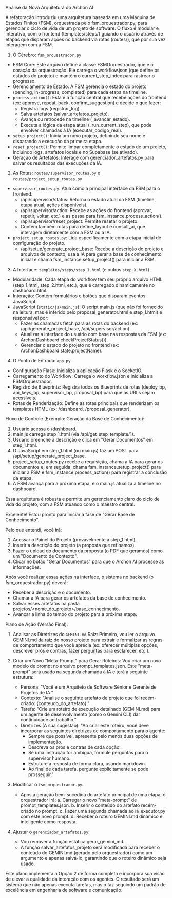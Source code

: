 Análise da Nova Arquitetura do Archon AI

  A refatoração introduziu uma arquitetura baseada em uma Máquina de Estados Finitos (FSM), orquestrada pelo
  fsm_orquestrador.py, para gerenciar o ciclo de vida de um projeto de software. O fluxo é modular e interativo, com o frontend
  (templates/steps/) guiando o usuário através de etapas que disparam ações no backend via rotas (routes/), que por sua vez
  interagem com a FSM.

  1. O Cérebro: `fsm_orquestrador.py`
   * FSM Core: Este arquivo define a classe FSMOrquestrador, que é o coração da orquestração. Ele carrega o workflow.json (que
     define os estados do projeto) e mantém o current_step_index para rastrear o progresso.
   * Gerenciamento de Estado: A FSM gerencia o estado do projeto (pending, in-progress, completed) para cada etapa na timeline.
   * `process_action()`: Esta é a função central que recebe ações do frontend (ex: approve, repeat, back, confirm_suggestion) e
     decide o que fazer:
       * Registra logs (registrar_log).
       * Salva artefatos (salvar_artefatos_projeto).
       * Avança ou retrocede na timeline (_avancar_estado).
       * Executa a lógica da etapa atual (_run_current_step), que pode envolver chamadas à IA (executar_codigo_real).
   * `setup_project()`: Inicia um novo projeto, definindo seu nome e disparando a execução da primeira etapa.
   * `reset_project()`: Permite limpar completamente o estado de um projeto, incluindo logs, artefatos locais e no Supabase (se
     ativado).
   * Geração de Artefatos: Interage com gerenciador_artefatos.py para salvar os resultados das execuções da IA.

  2. As Rotas: `routes/supervisor_routes.py` e `routes/project_setup_routes.py`
   * `supervisor_routes.py`: Atua como a principal interface da FSM para o frontend.
       * /api/supervisor/status: Retorna o estado atual da FSM (timeline, etapa atual, ações disponíveis).
       * /api/supervisor/action: Recebe as ações do frontend (aprovar, repetir, voltar, etc.) e as passa para
         fsm_instance.process_action().
       * /api/supervisor/reset_project: Permite resetar o projeto.
       * Contém também rotas para define_layout e consult_ai, que interagem diretamente com a FSM ou a IA.
   * `project_setup_routes.py`: Lida especificamente com a etapa inicial de configuração do projeto.
       * /api/setup/generate_project_base: Recebe a descrição do projeto e arquivos de contexto, usa a IA para gerar a base de
         conhecimento inicial e chama fsm_instance.setup_project() para iniciar a FSM.

  3. A Interface: `templates/steps/step_1.html` (e outros `step_X.html`)
   * Modularidade: Cada etapa do workflow tem seu próprio arquivo HTML (step_1.html, step_2.html, etc.), que é carregado
     dinamicamente no dashboard.html.
   * Interação: Contém formulários e botões que disparam eventos JavaScript.
   * JavaScript (`static/js/main.js`): O script main.js (que não foi fornecido na leitura, mas é inferido pelo
     proposal_generator.html e step_1.html) é responsável por:
       * Fazer as chamadas fetch para as rotas do backend (ex: /api/generate_project_base, /api/supervisor/action).
       * Atualizar a interface do usuário com base nas respostas da FSM (ex: ArchonDashboard.checkProjectStatus()).
       * Gerenciar o estado do projeto no frontend (ex: ArchonDashboard.state.projectName).

  4. O Ponto de Entrada: `app.py`
   * Configuração Flask: Inicializa a aplicação Flask e o SocketIO.
   * Carregamento do Workflow: Carrega o workflow.json e inicializa a FSMOrquestrador.
   * Registro de Blueprints: Registra todos os Blueprints de rotas (deploy_bp, api_keys_bp, supervisor_bp, proposal_bp) para que
     as URLs sejam acessíveis.
   * Rotas de Renderização: Define as rotas principais que renderizam os templates HTML (ex: /dashboard, /proposal_generator).

  Fluxo de Controle (Exemplo: Geração da Base de Conhecimento):
   1. Usuário acessa o /dashboard.
   2. main.js carrega step_1.html (via /api/get_step_template/1).
   3. Usuário preenche a descrição e clica em "Gerar Documentos" em step_1.html.
   4. O JavaScript em step_1.html (ou main.js) faz um POST para /api/setup/generate_project_base.
   5. project_setup_routes.py recebe a requisição, chama a IA para gerar os documentos e, em seguida, chama
      fsm_instance.setup_project() para iniciar a FSM e fsm_instance.process_action() para registrar a conclusão da etapa.
   6. A FSM avança para a próxima etapa, e o main.js atualiza a timeline no dashboard.

  Essa arquitetura é robusta e permite um gerenciamento claro do ciclo de vida do projeto, com a FSM atuando como o maestro
  central.

  Excelente! Estou pronto para iniciar a fase de "Gerar Base de Conhecimento".

  Pelo que entendi, você irá:
   1. Acessar o Painel do Projeto (provavelmente a step_1.html).
   2. Inserir a descrição do projeto (a proposta que refinamos).
   3. Fazer o upload do documento da proposta (o PDF que geramos) como um "Documento de Contexto".
   4. Clicar no botão "Gerar Documentos" para que o Archon AI processe as informações.

  Após você realizar essas ações na interface, o sistema no backend (o fsm_orquestrador.py) deverá:
   * Receber a descrição e o documento.
   * Chamar a IA para gerar os artefatos da base de conhecimento.
   * Salvar esses artefatos na pasta projetos/<nome_do_projeto>/base_conhecimento.
   * Avançar a linha do tempo do projeto para a próxima etapa.


Plano de Ação (Versão Final):

   1. Analisar as Diretrizes do `GEMINI.md` Raiz: Primeiro, vou ler o arquivo GEMINI.md da raiz do nosso projeto para extrair e
      formalizar as regras de comportamento que você aprecia (ex: oferecer múltiplas opções, descrever prós e contras, fazer
      perguntas para esclarecer, etc.).

   2. Criar um Novo "Meta-Prompt" para Gerar Roteiros: Vou criar um novo modelo de prompt no arquivo prompt_templates.json. Este
      "meta-prompt" será usado na segunda chamada à IA e terá a seguinte estrutura:
       * Persona: "Você é um Arquiteto de Software Sênior e Gerente de Projetos de IA."
       * Contexto: "Analise o seguinte artefato de projeto que foi recém-criado: {conteudo_do_artefato}."
       * Tarefa: "Crie um roteiro de execução detalhado (GEMINI.md) para um agente de desenvolvimento (como o Gemini CLI) dar
         continuidade ao trabalho."
       * Diretrizes (A sua sugestão): "Ao criar este roteiro, você deve incorporar as seguintes diretrizes de comportamento para
         o agente:
           * Sempre que possível, apresente pelo menos duas opções de implementação.
           * Descreva os prós e contras de cada opção.
           * Se uma instrução for ambígua, formule perguntas para o supervisor humano.
           * Estruture a resposta de forma clara, usando markdown.
           * Ao final de cada tarefa, pergunte explicitamente se pode prosseguir."

   3. Modificar o `fsm_orquestrador.py`:
       * Após a geração bem-sucedida do artefato principal de uma etapa, o orquestrador irá:
          a. Carregar o novo "meta-prompt" de prompt_templates.json.
          b. Inserir o conteúdo do artefato recém-criado no prompt.
          c. Fazer uma segunda chamada ao ia_executor.py com este novo prompt.
          d. Receber o roteiro GEMINI.md dinâmico e inteligente como resposta.

   4. Ajustar o `gerenciador_artefatos.py`:
       * Vou remover a função estática gerar_gemini_md.
       * A função salvar_artefatos_projeto será modificada para receber o conteúdo do GEMINI.md (gerado pelo orquestrador) como
         um argumento e apenas salvá-lo, garantindo que o roteiro dinâmico seja usado.

  Este plano implementa a Opção 2 de forma completa e incorpora sua visão de elevar a qualidade da interação com os agentes. O
  resultado será um sistema que não apenas executa tarefas, mas o faz seguindo um padrão de excelência em engenharia de
  software e comunicação.